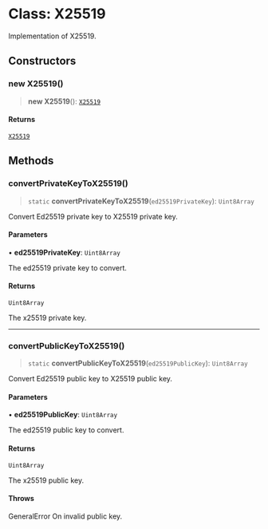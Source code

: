 # Class: X25519

Implementation of X25519.

## Constructors

### new X25519()

> **new X25519**(): [`X25519`](X25519.md)

#### Returns

[`X25519`](X25519.md)

## Methods

### convertPrivateKeyToX25519()

> `static` **convertPrivateKeyToX25519**(`ed25519PrivateKey`): `Uint8Array`

Convert Ed25519 private key to X25519 private key.

#### Parameters

• **ed25519PrivateKey**: `Uint8Array`

The ed25519 private key to convert.

#### Returns

`Uint8Array`

The x25519 private key.

***

### convertPublicKeyToX25519()

> `static` **convertPublicKeyToX25519**(`ed25519PublicKey`): `Uint8Array`

Convert Ed25519 public key to X25519 public key.

#### Parameters

• **ed25519PublicKey**: `Uint8Array`

The ed25519 public key to convert.

#### Returns

`Uint8Array`

The x25519 public key.

#### Throws

GeneralError On invalid public key.

